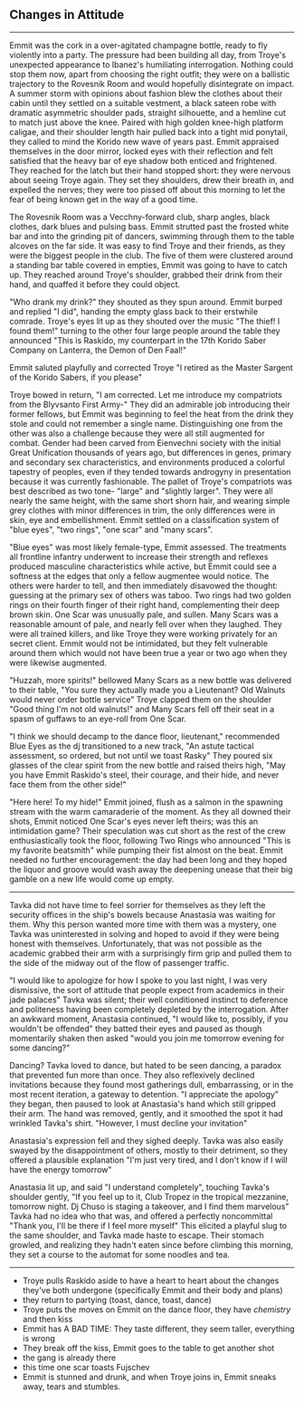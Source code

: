 ## Changes in Attitude
---

Emmit was the cork in a over-agitated champagne bottle, ready to fly violently into a party. The pressure had been building all day, from Troye's unexpected appearance to Ibanez's humiliating interrogation. Nothing could stop them now, apart from choosing the right outfit; they were on a ballistic trajectory to the Rovesnik Room and would hopefully disintegrate on impact. A summer storm with opinions about fashion blew the clothes about their cabin until they settled on a suitable vestment, a black sateen robe with dramatic asymmetric shoulder pads, straight silhouette, and a hemline cut to match just above the knee. Paired with high golden knee-high platform caligae, and their shoulder length hair pulled back into a tight mid ponytail, they called to mind the Korido new wave of years past. Emmit appraised themselves in the door mirror, locked eyes with their reflection and felt satisfied that the heavy bar of eye shadow both enticed and frightened. They reached for the latch but their hand stopped short: they were nervous about seeing Troye again. They set they shoulders, drew their breath in, and expelled the nerves; they were too pissed off about this morning to let the fear of being known get in the way of a good time.

The Rovesnik Room was a Vecchny-forward club, sharp angles, black clothes, dark blues and pulsing bass. Emmit strutted past the frosted white bar and into the grinding pit of dancers, swimming through them to the table alcoves on the far side. It was easy to find Troye and their friends, as they were the biggest people in the club. The five of them were clustered around a standing bar table covered in empties, Emmit was going to have to catch up. They reached around Troye's shoulder, grabbed their drink from their hand, and quaffed it before they could object.

"Who drank my drink?" they shouted as they spun around. Emmit burped and replied "I did", handing the empty glass back to their erstwhile comrade. Troye's eyes lit up as they shouted over the music "The thief! I found them!" turning to the other four large people around the table they announced "This is Raskido, my counterpart in the 17th Korido Saber Company on Lanterra, the Demon of Den Faal!"

Emmit saluted playfully and corrected Troye "I retired as the Master Sargent of the Korido Sabers, if you please"

Troye bowed in return, "I am corrected. Let me introduce my compatriots from the Blyvsanto First Army-" They did an admirable job introducing their former fellows, but Emmit was beginning to feel the heat from the drink they stole and could not remember a single name. Distinguishing one from the other was also a challenge because they were all still augmented for combat. Gender had been carved from Eienvechni society with the initial Great Unification thousands of years ago, but differences in genes, primary and secondary sex characteristics, and environments produced a colorful tapestry of peoples, even if they tended towards androgyny in presentation because it was currently fashionable. The pallet of Troye's compatriots was best described as two tone- "large" and "slightly larger". They were all nearly the same height, with the same short shorn hair, and wearing simple grey clothes with minor differences in trim, the only differences were in skin, eye and embellishment. Emmit settled on a classification system of "blue eyes", "two rings", "one scar" and "many scars". 

"Blue eyes" was most likely female-type, Emmit assessed. The treatments all frontline infantry underwent to increase their strength and reflexes produced masculine characteristics while active, but Emmit could see a softness at the edges that only a fellow augmentee would notice. The others were harder to tell, and then immediately disavowed the thought: guessing at the primary sex of others was taboo. Two rings had two golden rings on their fourth finger of their right hand, complementing their deep brown skin. One Scar was unusually pale, and sullen. Many Scars was a reasonable amount of pale, and nearly fell over when they laughed. They were all trained killers, and like Troye they were working privately for an secret client. Emmit would not be intimidated, but they felt vulnerable around them which would not have been true a year or two ago when they were likewise augmented.

"Huzzah, more spirits!" bellowed Many Scars as a new bottle was delivered to their table, "You sure they actually made you a Lieutenant? Old Walnuts would never order bottle service" Troye clapped them on the shoulder "Good thing I'm not old walnuts!" and Many Scars fell off their seat in a spasm of guffaws to an eye-roll from One Scar.

"I think we should decamp to the dance floor, lieutenant," recommended Blue Eyes as the dj transitioned to a new track, "An astute tactical assessment, so ordered, but not until we toast Rasky" They poured six glasses of the clear spirit from the new bottle and raised theirs high, "May you have Emmit Raskido's steel, their courage, and their hide, and never face them from the other side!" 

"Here here! To my hide!" Emmit joined, flush as a salmon in the spawning stream with the warm camaraderie of the moment. As they all downed their shots, Emmit noticed One Scar's eyes never left theirs; was this an intimidation game? Their speculation was cut short as the rest of the crew enthusiastically took the floor, following Two Rings who announced "This is my favorite beatsmith" while pumping their fist almost on the beat. Emmit needed no further encouragement: the day had been long and they hoped the liquor and groove would wash away the deepening unease that their big gamble on a new life would come up empty. 

---

Tavka did not have time to feel sorrier for themselves as they left the security offices in the ship's bowels because Anastasia was waiting for them. Why this person wanted more time with them was a mystery, one Tavka was uninterested in solving and hoped to avoid if they were being honest with themselves. Unfortunately, that was not possible as the academic grabbed their arm with a surprisingly firm grip and pulled them to the side of the midway out of the flow of passenger traffic.

"I would like to apologize for how I spoke to you last night, I was very dismissive, the sort of attitude that people expect from academics in their jade palaces" Tavka was silent; their well conditioned instinct to deference and politeness having been completely depleted by the interrogation. After an awkward moment, Anastasia continued, "I would like to, possibly, if you wouldn't be offended" they batted their eyes and paused as though momentarily shaken then asked "would you join me tomorrow evening for some dancing?"

Dancing? Tavka loved to dance, but hated to be seen dancing, a paradox that prevented fun more than once. They also reflexively declined invitations because they found most gatherings dull, embarrassing, or in the most recent iteration, a gateway to detention. "I appreciate the apology" they began, then paused to look at Anastasia's hand which still gripped their arm. The hand was removed, gently, and it smoothed the spot it had wrinkled Tavka's shirt. "However, I must decline your invitation"

Anastasia's expression fell and they sighed deeply. Tavka was also easily swayed by the disappointment of others, mostly to their detriment, so they offered a plausible explanation "I'm just very tired, and I don't know if I will have the energy tomorrow"

Anastasia lit up, and said "I understand completely", touching Tavka's shoulder gently, "If you feel up to it, Club Tropez in the tropical mezzanine, tomorrow night. Dj Chuso is staging a takeover, and I find them marvelous" Tavka had no idea who that was, and offered a perfectly noncommittal "Thank you, I'll be there if I feel more myself" This elicited a playful slug to the same shoulder, and Tavka made haste to escape. Their stomach growled, and realizing they hadn't eaten since before climbing this morning, they set a course to the automat for some noodles and tea.

---


 - Troye pulls Raskido aside to have a heart to heart about the changes they've both undergone (specifically Emmit and their body and plans)
- they return to partying (toast, dance, toast, dance)
- Troye puts the moves on Emmit on the dance floor, they have *chemistry* and then kiss
- Emmit has A BAD TIME: They taste different, they seem taller, everything is wrong
- They break off the kiss, Emmit goes to the table to get another shot 
- the gang is already there
- this time one scar toasts Fujschev 
- Emmit is stunned and drunk, and when Troye joins in, Emmit sneaks away, tears and stumbles.
